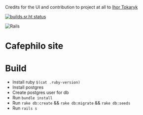 Credits for the UI and contribution to project at all to [Ihor Tokaryk](https://github.com/ihortok)

[![builds.sr.ht status](https://builds.sr.ht/~voloyev/cafefilo_v3/.build.yml.svg)](https://builds.sr.ht/~voloyev/cafefilo_v3/.build.yml?)

![Rails](https://github.com/cafephilolviv/cafephilo_v3/workflows/Rails/badge.svg?branch=master)

# Cafephilo site

# Build

- Install ruby `$(cat .ruby-version)`
- Install postgres
- Create postgres user for db
- Run `bundle install`
- Run `rake db:create` && `rake db:migrate` && `rake db:seeds`
- Run `rails s`
